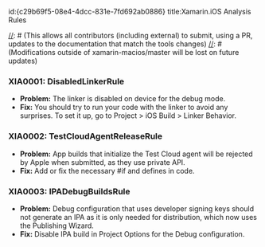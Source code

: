 id:{c29b69f5-08e4-4dcc-831e-7fd692ab0886}
title:Xamarin.iOS Analysis Rules

[//]: # (The original file resides under https://github.com/xamarin/xamarin-macios/tree/master/docs/website/)
[//]: # (This allows all contributors (including external) to submit, using a PR, updates to the documentation that match the tools changes)
[//]: # (Modifications outside of xamarin-macios/master will be lost on future updates)

<h3><a name="XIA0001"/>XIA0001: DisabledLinkerRule</h3>

* **Problem:** The linker is disabled on device for the debug mode.
* **Fix:** You should try to run your code with the linker to avoid any surprises.
To set it up, go to Project > iOS Build > Linker Behavior.

<h3><a name="XIA0002"/>XIA0002: TestCloudAgentReleaseRule</h3>

* **Problem:** App builds that initialize the Test Cloud agent will be rejected by Apple when submitted, as they use private API.
* **Fix:** Add or fix the necessary #if and defines in code.

<h3><a name="XIA0003"/>XIA0003: IPADebugBuildsRule</h3>

* **Problem:** Debug configuration that uses developer signing keys should not generate an IPA as it is only needed for distribution, which now uses the Publishing Wizard.
* **Fix:** Disable IPA build in Project Options for the Debug configuration.

